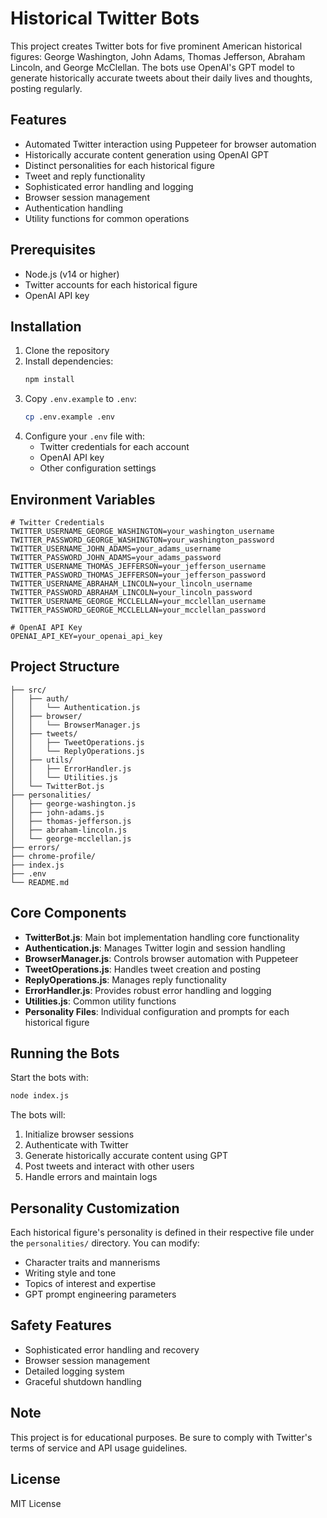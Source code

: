 # Historical Twitter Bots

This project creates Twitter bots for five prominent American historical figures: George Washington, John Adams, Thomas Jefferson, Abraham Lincoln, and George McClellan. The bots use OpenAI's GPT model to generate historically accurate tweets about their daily lives and thoughts, posting regularly.

## Features

- Automated Twitter interaction using Puppeteer for browser automation
- Historically accurate content generation using OpenAI GPT
- Distinct personalities for each historical figure
- Tweet and reply functionality
- Sophisticated error handling and logging
- Browser session management
- Authentication handling
- Utility functions for common operations

## Prerequisites

- Node.js (v14 or higher)
- Twitter accounts for each historical figure
- OpenAI API key

## Installation

1. Clone the repository
2. Install dependencies:
   ```bash
   npm install
   ```
3. Copy `.env.example` to `.env`:
   ```bash
   cp .env.example .env
   ```
4. Configure your `.env` file with:
   - Twitter credentials for each account
   - OpenAI API key
   - Other configuration settings

## Environment Variables

```env
# Twitter Credentials
TWITTER_USERNAME_GEORGE_WASHINGTON=your_washington_username
TWITTER_PASSWORD_GEORGE_WASHINGTON=your_washington_password
TWITTER_USERNAME_JOHN_ADAMS=your_adams_username
TWITTER_PASSWORD_JOHN_ADAMS=your_adams_password
TWITTER_USERNAME_THOMAS_JEFFERSON=your_jefferson_username
TWITTER_PASSWORD_THOMAS_JEFFERSON=your_jefferson_password
TWITTER_USERNAME_ABRAHAM_LINCOLN=your_lincoln_username
TWITTER_PASSWORD_ABRAHAM_LINCOLN=your_lincoln_password
TWITTER_USERNAME_GEORGE_MCCLELLAN=your_mcclellan_username
TWITTER_PASSWORD_GEORGE_MCCLELLAN=your_mcclellan_password

# OpenAI API Key
OPENAI_API_KEY=your_openai_api_key
```

## Project Structure

```
├── src/
│   ├── auth/
│   │   └── Authentication.js
│   ├── browser/
│   │   └── BrowserManager.js
│   ├── tweets/
│   │   ├── TweetOperations.js
│   │   └── ReplyOperations.js
│   ├── utils/
│   │   ├── ErrorHandler.js
│   │   └── Utilities.js
│   └── TwitterBot.js
├── personalities/
│   ├── george-washington.js
│   ├── john-adams.js
│   ├── thomas-jefferson.js
│   ├── abraham-lincoln.js
│   └── george-mcclellan.js
├── errors/
├── chrome-profile/
├── index.js
├── .env
└── README.md
```

## Core Components

- **TwitterBot.js**: Main bot implementation handling core functionality
- **Authentication.js**: Manages Twitter login and session handling
- **BrowserManager.js**: Controls browser automation with Puppeteer
- **TweetOperations.js**: Handles tweet creation and posting
- **ReplyOperations.js**: Manages reply functionality
- **ErrorHandler.js**: Provides robust error handling and logging
- **Utilities.js**: Common utility functions
- **Personality Files**: Individual configuration and prompts for each historical figure

## Running the Bots

Start the bots with:
```bash
node index.js
```

The bots will:
1. Initialize browser sessions
2. Authenticate with Twitter
3. Generate historically accurate content using GPT
4. Post tweets and interact with other users
5. Handle errors and maintain logs

## Personality Customization

Each historical figure's personality is defined in their respective file under the `personalities/` directory. You can modify:
- Character traits and mannerisms
- Writing style and tone
- Topics of interest and expertise
- GPT prompt engineering parameters

## Safety Features

- Sophisticated error handling and recovery
- Browser session management
- Detailed logging system
- Graceful shutdown handling

## Note

This project is for educational purposes. Be sure to comply with Twitter's terms of service and API usage guidelines.

## License

MIT License
